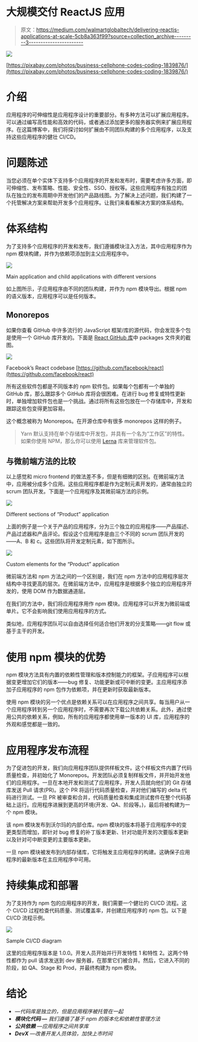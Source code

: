 # 大规模交付 ReactJS 应用

> 原文：<https://medium.com/walmartglobaltech/delivering-reactjs-applications-at-scale-5cb8a363f99?source=collection_archive---------3----------------------->

![](img/2b7dda0fe7dde48f74fa206badd54dad.png)

[https://pixabay.com/photos/business-cellphone-codes-coding-1839876/](https://pixabay.com/photos/business-cellphone-codes-coding-1839876/)

# 介绍

应用程序的可伸缩性是应用程序设计的重要部分。有多种方法可以扩展应用程序。可以通过编写高性能和高效的代码，或者通过添加更多的服务器实例来扩展应用程序。在这篇博客中，我们将探讨如何扩展由不同团队构建的多个应用程序，以及支持这些应用程序的健壮 CI/CD。

# 问题陈述

当您必须在单个实体下支持多个应用程序的开发和发布时，需要考虑许多方面，即可伸缩性、发布策略、性能、安全性、SSO、授权等。这些应用程序有独立的团队在独立的发布周期中开发他们的产品路线图。为了解决上述问题，我们构建了一个托管解决方案来帮助开发多个应用程序。让我们来看看解决方案的体系结构。

# 体系结构

为了支持多个应用程序的开发和发布，我们遵循模块注入方法，其中应用程序作为 npm 模块构建，并作为依赖项添加到主父应用程序中。

![](img/ea7719c91eb4bf8e0720736c5eb0d5f5.png)

Main application and child applications with different versions

如上图所示，子应用程序由不同的团队构建，并作为 npm 模块导出。根据 npm 的语义版本，应用程序可以是任何版本。

## Monorepos

如果你查看 GitHub 中许多流行的 JavaScript 框架/库的源代码，你会发现多个包是使用一个 GitHub 库开发的。下面是 [React GitHub 库](https://github.com/facebook/react)中 packages 文件夹的截图。

![](img/f9237c7081bfe614e6da40c90a157c52.png)

Facebook’s React codebase [https://github.com/facebook/react](https://github.com/facebook/react)

所有这些软件包都是不同版本的 npm 软件包。如果每个包都有一个单独的 GitHub 库，那么跟踪多个 GitHub 库将会很困难。在进行 bug 修复或特性更新时，单独增加软件包也是一个挑战。通过将所有这些包放在一个存储库中，开发和跟踪这些包变得更加容易。

这个概念被称为 Monorepos。在开源仓库中有很多 monorepos 这样的例子。

> Yarn 默认支持在单个存储库中开发包，并具有一个名为“工作区”的特性。如果你使用 NPM，那么你可以使用 [Lerna](https://github.com/lerna/lerna) 库来管理软件包。

## 与微前端方法的比较

以上感觉和 micro frontend 的做法差不多，但是有细微的区别。在微前端方法中，应用被分成多个应用。这些应用程序都是作为定制元素开发的，通常由独立的 scrum 团队开发。下面是一个应用程序及其微前端方法的示例。

![](img/1786efe3fb209287d66806ade73aff6c.png)

Different sections of “Product” application

上面的例子是一个关于产品的应用程序，分为三个独立的应用程序——产品描述、产品过滤器和产品评论。假设这个应用程序是由三个不同的 scrum 团队开发的——A、B 和 c。这些团队将开发定制元素，如下图所示。

![](img/2d545e2f0a6fd4e4f42a87e47dd06b18.png)

Custom elements for the “Product” application

微前端方法和 npm 方法之间的一个区别是，我们在 npm 方法中的应用程序层次结构中寻找更高的层次。在微前端方法中，应用程序是根据多个独立的应用程序开发的，使用 DOM 作为数据通道层。

在我们的方法中，我们将应用程序用作 npm 模块。应用程序可以开发为微前端或单片。它不会影响我们使用应用程序的方式。

类似地，应用程序团队可以自由选择任何适合他们开发的分支策略——git flow 或基于主干的开发。

# 使用 npm 模块的优势

npm 模块方法具有内置的依赖性管理和版本控制能力的框架。子应用程序可以根据变更增加它们的版本——bug 修复、功能更新或可中断的变更。主应用程序添加子应用程序的 npm 包作为依赖项，并在更新时获取最新版本。

使用 npm 模块的另一个优点是依赖关系可以在应用程序之间共享。每当用户从一个应用程序转到另一个应用程序时，不需要再次下载公共依赖关系。此外，通过使用公共的依赖关系，例如，所有的应用程序都使用单一版本的 UI 库，应用程序的外观和感觉都是一致的。

# 应用程序发布流程

为了促进包的开发，我们向应用程序团队提供样板文件。这个样板文件内置了代码质量检查，并初始化了 Monorepos。开发团队必须复制样板文件，并开始开发他们的应用程序。一旦在本地开发和测试了应用程序，开发人员就向他们的 Git 存储库发送 Pull 请求(PR)。这个 PR 将运行代码质量检查，并对他们编写的 delta 代码进行测试。一旦 PR 被审查和合并，代码质量检查和集成测试套件在整个代码基础上运行。应用程序进展到更高的环境(开发、QA、阶段等。)，最后将被构建为一个 npm 模块。

该 npm 模块发布到沃尔玛的内部仓库。npm 模块的版本将基于应用程序中的变更类型而增加，即针对 bug 修复的补丁版本更新、针对功能开发的次要版本更新以及针对可中断变更的主要版本更新。

一旦 npm 模块被发布到内部存储库，它将触发主应用程序的构建。这确保子应用程序的最新版本在主应用程序中可用。

# 持续集成和部署

为了支持作为 npm 包的应用程序的开发，我们需要一个健壮的 CI/CD 流程。这个 CI/CD 过程检查代码质量、测试覆盖率，并创建应用程序的 npm 包。以下是 CI/CD 流程示例。

![](img/8313451898a22d52c5ee35b22a6cafca.png)

Sample CI/CD diagram

这里的应用程序版本是 1.0.0。开发人员开始并行开发特性 1 和特性 2。这两个特性都作为 pull 请求发送到 dev 服务器，在那里它们被合并。然后，它进入不同的阶段，如 QA、Stage 和 Prod，并最终构建为 npm 模块。

# 结论

*   *—代码库是独立的，但是应用程序被托管在一起*
*   ****模块化代码* —** 我们遵循了基于 npm 的版本化和依赖性管理方法*
*   ****公共依赖*** —应用程序之间共享库*
*   ****DevX*** —改善开发人员体验，加快上市时间*